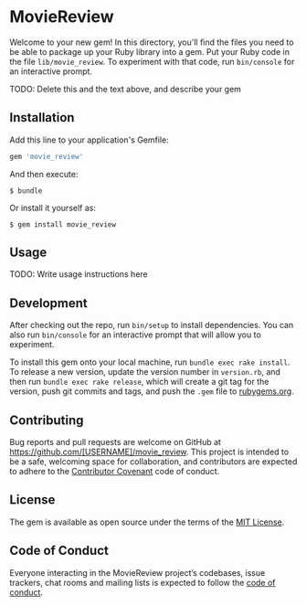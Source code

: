 # MovieReview

Welcome to your new gem! In this directory, you'll find the files you need to be able to package up your Ruby library into a gem. Put your Ruby code in the file `lib/movie_review`. To experiment with that code, run `bin/console` for an interactive prompt.

TODO: Delete this and the text above, and describe your gem

## Installation

Add this line to your application's Gemfile:

```ruby
gem 'movie_review'
```

And then execute:

    $ bundle

Or install it yourself as:

    $ gem install movie_review

## Usage

TODO: Write usage instructions here

## Development

After checking out the repo, run `bin/setup` to install dependencies. You can also run `bin/console` for an interactive prompt that will allow you to experiment.

To install this gem onto your local machine, run `bundle exec rake install`. To release a new version, update the version number in `version.rb`, and then run `bundle exec rake release`, which will create a git tag for the version, push git commits and tags, and push the `.gem` file to [rubygems.org](https://rubygems.org).

## Contributing

Bug reports and pull requests are welcome on GitHub at https://github.com/[USERNAME]/movie_review. This project is intended to be a safe, welcoming space for collaboration, and contributors are expected to adhere to the [Contributor Covenant](http://contributor-covenant.org) code of conduct.

## License

The gem is available as open source under the terms of the [MIT License](https://opensource.org/licenses/MIT).

## Code of Conduct

Everyone interacting in the MovieReview project’s codebases, issue trackers, chat rooms and mailing lists is expected to follow the [code of conduct](https://github.com/[USERNAME]/movie_review/blob/master/CODE_OF_CONDUCT.md).
